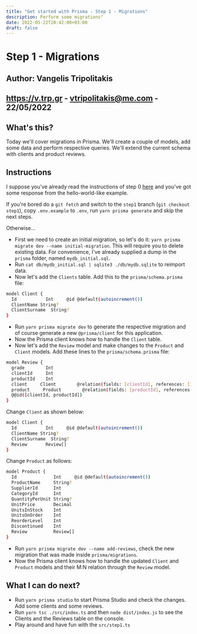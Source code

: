 ```yaml
---
title: "Get started with Prisma - Step 1 - Migrations"
description: Perform some migrations"
date: 2022-05-22T20:42:00+03:00
draft: false
---
```


# Step 1 - Migrations
## Author: Vangelis Tripolitakis

## https://v.trp.gr - vtripolitakis@me.com - 22/05/2022

## What's this?
Today we'll cover migrations in Prisma. We'll create a couple of models, add some data and
perform respective queries. We'll extend the current schema with clients and product reviews.

## Instructions

I suppose you've already read the instructions of step 0 [here](https://v.trp.gr/posts/get-started-with-prisma-step-0/) and you've got some response from the hello-world-like example. 

If you're bored do a `git fetch` and switch to the `step1` branch (`git checkout step1`), copy `.env.example` to `.env`, run `yarn prisma generate` and skip the next steps. 

Otherwise...

- First we need to create an initial migration, so let's do it: `yarn prisma migrate dev --name initial-migration`. This will require you to delete existing data. For convenience, I've already supplied a dump in the `prisma` folder, named `mydb_initial.sql`. 
- Run `cat db/mydb_initial.sql | sqlite3 ./db/mydb.sqlite` to reimport data.
- Now let's add the `Clients` table. Add this to the `prisma/schema.prisma` file:

```bash
model Client {
  Id           Int     @id @default(autoincrement())
  ClientName String?
  ClientSurname  String?
}
```
- Run `yarn prisma migrate dev` to generate the respective migration and of course generate a new `@prisma/client` for this application.
- Now the Prisma client knows how to handle the `Client` table.
- Now let's add the `Review` model and make changes to the `Product` and `Client` models. Add these lines to the `prisma/schema.prisma` file:

```bash
model Review {
  grade        Int
  clientId     Int
  productId    Int
  client     Client        @relation(fields: [clientId], references: [Id])
  product     Product        @relation(fields: [productId], references: [Id])
  @@id([clientId, productId])
}

```
Change `Client` as shown below:
```bash
model Client {
  Id           Int     @id @default(autoincrement())
  ClientName String?
  ClientSurname  String?
  Review       Review[]
}
```
Change `Product` as follows:
```bash
model Product {
  Id              Int     @id @default(autoincrement())
  ProductName     String?
  SupplierId      Int
  CategoryId      Int
  QuantityPerUnit String?
  UnitPrice       Decimal
  UnitsInStock    Int
  UnitsOnOrder    Int
  ReorderLevel    Int
  Discontinued    Int
  Review          Review[]
}
```
- Run `yarn prisma migrate dev --name add-reviews`, check the new migration that was made inside `prisma/migrations`.
- Now the Prisma client knows how to handle the updated `Client` and `Product` models and their M:N relation through the `Review` model.

## What I can do next?
- Run `yarn prisma studio` to start Prisma Studio and check the changes. Add some clients and some reviews.
- Run `yarn tsc ./src/index.ts` and then `node dist/index.js` to see the Clients and the Reviews table on the console. 
- Play around and have fun with the `src/step1.ts`